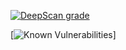 [![DeepScan grade](https://deepscan.io/api/teams/23516/projects/26796/branches/854652/badge/grade.svg)](https://deepscan.io/dashboard#view=project&tid=23516&pid=26796&bid=854652)


[![Known Vulnerabilities](https://snyk.io/test/github/{kenza17-urc}/{node-express}/badge.svg)]
